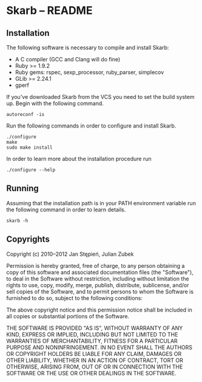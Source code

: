Skarb – README
==============

Installation
------------

The following software is necessary to compile and install Skarb:

 - A C compiler (GCC and Clang will do fine)
 - Ruby >= 1.9.2
 - Ruby gems: rspec, sexp\_processor, ruby\_parser, simplecov
 - GLib >= 2.24.1
 - gperf

If you've downloaded Skarb from the VCS you need to set the build system up.
Begin with the following command.

    autoreconf -is

Run the following commands in order to configure and install Skarb.

    ./configure
    make
    sudo make install

In order to learn more about the installation procedure run

    ./configure --help

Running
-------

Assuming that the installation path is in your PATH environment variable run the
following command in order to learn details.

    skarb -h

Copyrights
----------

Copyright (c) 2010–2012 Jan Stępień, Julian Zubek

Permission is hereby granted, free of charge, to any person obtaining
a copy of this software and associated documentation files (the
"Software"), to deal in the Software without restriction, including
without limitation the rights to use, copy, modify, merge, publish,
distribute, sublicense, and/or sell copies of the Software, and to
permit persons to whom the Software is furnished to do so, subject to
the following conditions:

The above copyright notice and this permission notice shall be
included in all copies or substantial portions of the Software.

THE SOFTWARE IS PROVIDED "AS IS", WITHOUT WARRANTY OF ANY KIND,
EXPRESS OR IMPLIED, INCLUDING BUT NOT LIMITED TO THE WARRANTIES OF
MERCHANTABILITY, FITNESS FOR A PARTICULAR PURPOSE AND
NONINFRINGEMENT. IN NO EVENT SHALL THE AUTHORS OR COPYRIGHT HOLDERS BE
LIABLE FOR ANY CLAIM, DAMAGES OR OTHER LIABILITY, WHETHER IN AN ACTION
OF CONTRACT, TORT OR OTHERWISE, ARISING FROM, OUT OF OR IN CONNECTION
WITH THE SOFTWARE OR THE USE OR OTHER DEALINGS IN THE SOFTWARE.
